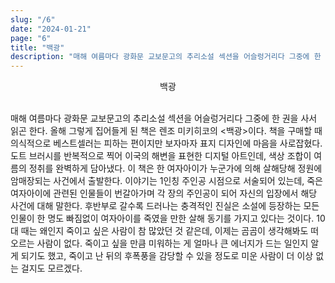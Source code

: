 ```yaml
---
slug: "/6"
date: "2024-01-21"
page: "6"
title: "백광"
description: "매해 여름마다 광화문 교보문고의 추리소설 섹션을 어슬렁거리다 그중에 한 권을 사서 읽곤 한다."
---
```


<div style="text-align: center">
  <span class="post-line">
    백광
  </span>
</div>

<br>

매해 여름마다 광화문 교보문고의 추리소설 섹션을 어슬렁거리다 그중에 한 권을 사서 읽곤 한다. 올해 그렇게 집어들게 된 책은 렌조 미키히코의 <백광>이다. 책을 구매할 때 의식적으로 베스트셀러는 피하는 편이지만 보자마자 표지 디자인에 마음을 사로잡혔다. 도트 브러시를 반복적으로 찍어 이국의 해변을 표현한 디지털 아트인데, 색상 조합이 여름의 정취를 완벽하게 담아냈다. 이 책은 한 여자아이가 누군가에 의해 살해당해 정원에 암매장되는 사건에서 출발한다. 이야기는 1인칭 주인공 시점으로 서술되어 있는데, 죽은 여자아이에 관련된 인물들이 번갈아가며 각 장의 주인공이 되어 자신의 입장에서 해당 사건에 대해 말한다. 후반부로 갈수록 드러나는 충격적인 진실은 소설에 등장하는 모든 인물이 한 명도 빠짐없이 여자아이를 죽였을 만한 살해 동기를 가지고 있다는 것이다. 10대 때는 왜인지 죽이고 싶은 사람이 참 많았던 것 같은데, 이제는 곰곰이 생각해봐도 떠오르는 사람이 없다. 죽이고 싶을 만큼 미워하는 게 얼마나 큰 에너지가 드는 일인지 알게 되기도 했고, 죽이고 난 뒤의 후폭풍을 감당할 수 있을 정도로 미운 사람이 더 이상 없는 걸지도 모르겠다.

